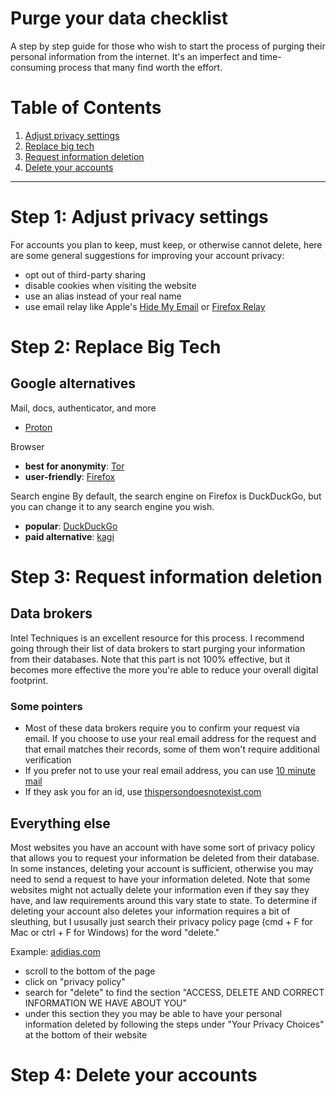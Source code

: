 # Purge your data checklist
A step by step guide for those who wish to start the process of purging their personal information from the internet. It's an imperfect and time-consuming process that many find worth the effort.

# Table of Contents
1. [Adjust privacy settings](#step-1-adjust-privacy-settings)
2. [Replace big tech](#step-2-replace-big-tech)
3. [Request information deletion](#step-3-request-information-deletion)
5. [Delete your accounts](#step-4-delete-your-accounts)

---

# Step 1: Adjust privacy settings
For accounts you plan to keep, must keep, or otherwise cannot delete, here are some general suggestions for improving your account privacy:
- opt out of third-party sharing
- disable cookies when visiting the website
- use an alias instead of your real name
- use email relay like Apple's [Hide My Email](https://support.apple.com/guide/iphone/create-and-manage-hide-my-email-addresses-iphcb02e76f7/ios) or [Firefox Relay](https://relay.firefox.com/)

# Step 2: Replace Big Tech

## Google alternatives

Mail, docs, authenticator, and more
- [Proton](https://proton.me/)

Browser
- **best for anonymity**: [Tor](https://www.torproject.org/)
- **user-friendly**: [Firefox](https://www.firefox.com/en-US/)

Search engine
By default, the search engine on Firefox is DuckDuckGo, but you can change it to any search engine you wish.
- **popular**: [DuckDuckGo](https://duckduckgo.com/)
- **paid alternative**: [kagi](https://kagi.com/)

# Step 3: Request information deletion

## Data brokers
Intel Techniques is an excellent resource for this process. I recommend going through their list of data brokers to start purging your information from their databases. Note that this part is not 100% effective, but it becomes more effective the more you're able to reduce your overall digital footprint.

### Some pointers
- Most of these data brokers require you to confirm your request via email. If you choose to use your real email address for the request and that email matches their records, some of them won't require additional verification
- If you prefer not to use your real email address, you can use [10 minute mail](https://10minutemail.com/)
- If they ask you for an id, use [thispersondoesnotexist.com](https://thispersondoesnotexist.com/)

## Everything else
Most websites you have an account with have some sort of privacy policy that allows you to request your information be deleted from their database. In some instances, deleting your account is sufficient, otherwise you may need to send a request to have your information deleted. Note that some websites might not actually delete your information even if they say they have, and law requirements around this vary state to state. To determine if deleting your account also deletes your information requires a bit of sleuthing, but I ususally just search their privacy policy page (cmd + F for Mac or ctrl + F for Windows) for the word "delete."

Example: [adidias.com](https://www.adidas.com/)
- scroll to the bottom of the page
- click on "privacy policy"
- search for "delete" to find the section "ACCESS, DELETE AND CORRECT INFORMATION WE HAVE ABOUT YOU"
- under this section they you may be able to have your personal information deleted by following the steps under "Your Privacy Choices" at the bottom of their website

# Step 4: Delete your accounts

# 
